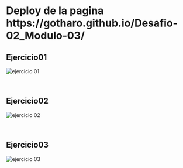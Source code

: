 <h1> Deploy de la pagina https://gotharo.github.io/Desafio-02_Modulo-03/</h1>

<h2> Ejercicio01 </h2>

![ejercicio 01](https://github.com/user-attachments/assets/dc5d1db6-af12-411a-85ba-209e9aae7fd4)

<br>
<h2> Ejercicio02 </h2>

![ejercicio 02](https://github.com/user-attachments/assets/5c5f809c-fe9b-4cf1-931d-67aabe76628f)

<br>
<h2> Ejercicio03 </h2>

![ejercicio 03](https://github.com/user-attachments/assets/5764621f-9338-4475-8951-709d02af7f75)
